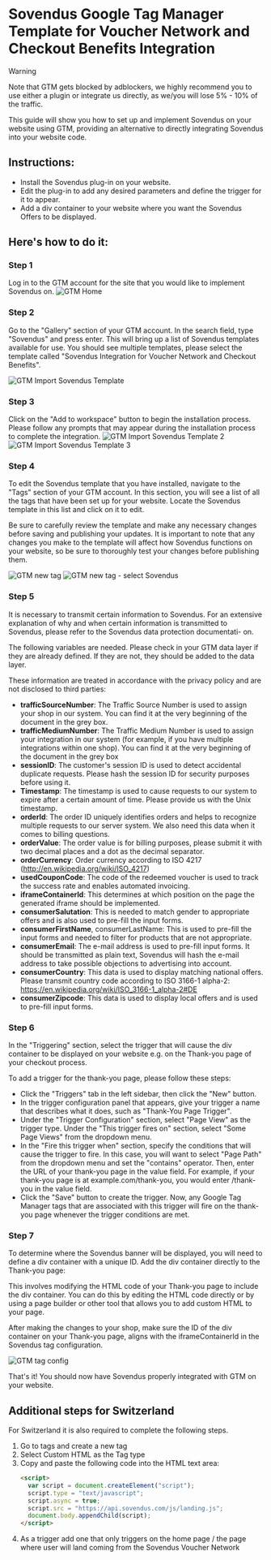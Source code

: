 # Sovendus Google Tag Manager Template for Voucher Network and Checkout Benefits Integration

> [!WARNING]
> Note that GTM gets blocked by adblockers, we highly recommend you to use either a plugin or integrate us directly, as we/you will lose 5% - 10% of the traffic.

This guide will show you how to set up and implement Sovendus on your website using GTM, providing an
alternative to directly integrating Sovendus into your website code.

## Instructions:

- Install the Sovendus plug-in on your website.
- Edit the plug-in to add any desired parameters and define the trigger for it to appear.
- Add a div container to your website where you want the Sovendus Offers to be displayed.

## Here's how to do it:

### Step 1

Log in to the GTM account for the site that you would like to implement Sovendus on.
![GTM Home](https://raw.githubusercontent.com/Sovendus-GmbH/Sovendus-GTM-v2/main/screenshots/Bild1.jpg)

### Step 2

Go to the "Gallery" section of your GTM account. In the search field, type "Sovendus" and press enter. This
will bring up a list of Sovendus templates available for use. You should see multiple templates, please select
the template called "Sovendus Integration for Voucher Network and Checkout Benefits".

![GTM Import Sovendus Template](https://raw.githubusercontent.com//Sovendus-GmbH/Sovendus-GTM-v2/main/screenshots/Bild2.png)

### Step 3

Click on the "Add to workspace" button to begin the installation process. Please follow any prompts that
may appear during the installation process to complete the integration.
![GTM Import Sovendus Template 2](https://raw.githubusercontent.com//Sovendus-GmbH/Sovendus-GTM-v2/main/screenshots/Bild3.jpg)
![GTM Import Sovendus Template 3](https://raw.githubusercontent.com//Sovendus-GmbH/Sovendus-GTM-v2/main/screenshots/Bild4.jpg)

### Step 4

To edit the Sovendus template that you have installed, navigate to the "Tags" section of your GTM account.
In this section, you will see a list of all the tags that have been set up for your website. Locate the Sovendus
template in this list and click on it to edit.

Be sure to carefully review the template and make any necessary changes before saving and publishing
your updates. It is important to note that any changes you make to the template will affect how Sovendus
functions on your website, so be sure to thoroughly test your changes before publishing them.

![GTM new tag](https://raw.githubusercontent.com//Sovendus-GmbH/Sovendus-GTM-v2/main/screenshots/Bild5.jpg)
![GTM new tag - select Sovendus](https://raw.githubusercontent.com//Sovendus-GmbH/Sovendus-GTM-v2/main/screenshots/Bild6.jpg)

### Step 5

It is necessary to transmit certain information to Sovendus. For an extensive explanation of why and when
certain information is transmitted to Sovendus, please refer to the Sovendus data protection documentati-
on.

The following variables are needed. Please check in your GTM data layer if they are already defined. If they
are not, they should be added to the data layer.

These information are treated in accordance with the privacy policy and are not disclosed to third parties:

- **trafficSourceNumber**: The Traffic Source Number is used to assign your shop in our system. You can
  find it at the very beginning of the document in the grey box.
- **trafficMediumNumber**: The Traffic Medium Number is used to assign your integration in our
  system (for example, if you have multiple integrations within one shop). You can find it at the very
  beginning of the document in the grey box
- **sessionID**: The customer's session ID is used to detect accidental duplicate requests. Please hash
  the session ID for security purposes before using it.
- **Timestamp**: The timestamp is used to cause requests to our system to expire after a certain
  amount of time. Please provide us with the Unix timestamp.
- **orderId**: The order ID uniquely identifies orders and helps to recognize multiple requests to our
  server system. We also need this data when it comes to billing questions.
- **orderValue**: The order value is for billing purposes, please submit it with two decimal places and a
  dot as the decimal separator.
- **orderCurrency**: Order currency according to ISO 4217 (http://en.wikipedia.org/wiki/ISO_4217)
- **usedCouponCode**: The code of the redeemed voucher is used to track the success rate and enables
  automated invoicing.
- **iframeContainerId**: This determines at which position on the page the generated iframe should be
  implemented.
- **consumerSalutation**: This is needed to match gender to appropriate offers and is also used to
  pre-fill the input forms.
- **consumerFirstName**, consumerLastName: This is used to pre-fill the input forms and needed to
  filter for products that are not appropriate.
- **consumerEmail**: The e-mail address is used to pre-fill input forms. It should be transmitted as plain
  text, Sovendus will hash the e-mail address to take possible objections to advertising into account.
- **consumerCountry**: This data is used to display matching national offers. Please transmit country
  code according to ISO 3166-1 alpha-2: https://en.wikipedia.org/wiki/ISO_3166-1_alpha-2#DE
- **consumerZipcode**: This data is used to display local offers and is used to pre-fill input forms.

### Step 6

In the "Triggering" section, select the trigger that will cause the div container to be displayed on your
website e.g. on the Thank-you page of your checkout process.

To add a trigger for the thank-you page, please follow these steps:

- Click the "Triggers" tab in the left sidebar, then click the "New" button.
- In the trigger configuration panel that appears, give your trigger a name that describes what it
  does, such as "Thank-You Page Trigger".
- Under the "Trigger Configuration" section, select "Page View" as the trigger type. Under the "This
  trigger fires on" section, select "Some Page Views" from the dropdown menu.
- In the "Fire this trigger when" section, specify the conditions that will cause the trigger to fire. In
  this case, you will want to select "Page Path" from the dropdown menu and set the "contains"
  operator. Then, enter the URL of your thank-you page in the value field. For example, if your
  thank-you page is at example.com/thank-you, you would enter /thank-you in the value field.
- Click the "Save" button to create the trigger. Now, any Google Tag Manager tags that are associated
  with this trigger will fire on the thank-you page whenever the trigger conditions are met.

### Step 7

To determine where the Sovendus banner will be displayed, you will need to define a div container with a
unique ID. Add the div container directly to the Thank-you page:

This involves modifying the HTML code of your Thank-you page to include the div container. You can do
this by editing the HTML code directly or by using a page builder or other tool that allows you to add
custom HTML to your page.

After making the changes to your shop, make sure the ID of the div container on your Thank-you page,
aligns with the iframeContainerId in the Sovendus tag configuration.

![GTM tag config](https://raw.githubusercontent.com//Sovendus-GmbH/Sovendus-GTM-v2/main/screenshots/Bild7.jpg)

That's it! You should now have Sovendus properly integrated with GTM on your website.

## Additional steps for Switzerland

For Switzerland it is also required to complete the following steps.

1. Go to tags and create a new tag
2. Select Custom HTML as the Tag type
3. Copy and paste the following code into the HTML text area:
   ```html
   <script>
     var script = document.createElement("script");
     script.type = "text/javascript";
     script.async = true;
     script.src = "https://api.sovendus.com/js/landing.js";
     document.body.appendChild(script);
   </script>
   ```
4. As a trigger add one that only triggers on the home page / the page where user will land coming from the Sovendus Voucher Network
